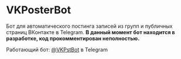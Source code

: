 # VKPosterBot
Бот для автоматического постинга записей из групп и публичных страниц ВКонтакте в Telegram. __В данный момент бот находится в разработке, код прокомментирован неполностью.__ 

Работающий бот: [@VKPstBot](https://telegram.me/VKPstBot) в Telegram